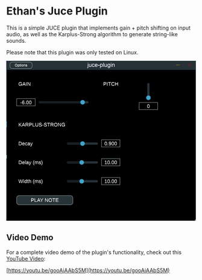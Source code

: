 # Ethan's Juce Plugin

This is a simple JUCE plugin that implements gain + pitch shifting on input audio, as well as the Karplus-Strong algorithm to generate string-like sounds.

Please note that this plugin was only tested on Linux.

![Screenshot of juce-plugin](./images/PluginScreenshot.png)

## Video Demo

For a complete video demo of the plugin's functionality, check out this [YouTube Video](https://youtu.be/gooAiAAbS5M):

[https://youtu.be/gooAiAAbS5M](https://youtu.be/gooAiAAbS5M)
